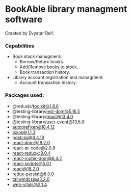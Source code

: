 # BookAble library managment software
Created by Evyatar Reif.

### Capabilities
- Book stock managment:
  - Borrow/Return books.
  - Add/Remove books to stock.
  - Book transaction history.
- Library account registration and managment:
  - Account transaction history.

### Packages used:
- @reduxjs/toolkit@1.8.6
- @testing-library/jest-dom@5.16.5
-  @testing-library/react@13.4.0
- @testing-library/user-event@13.5.0
- autoprefixer@10.4.12
- axios@1.1.3
- postcss@8.4.18
- react-dom@18.2.0
- react-qr-code@2.0.8
- react-redux@8.0.4
- react-router-dom@6.4.2
- react-scripts@5.0.1
- react@18.2.0
- redux-persist@6.0.0
- tailwindcss@3.2.0
- web-vitals@2.1.4
